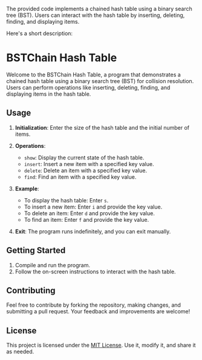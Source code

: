 The provided code implements a chained hash table using a binary search tree (BST). Users can interact with the hash table by inserting, deleting, finding, and displaying items.

Here's a short description:

# BSTChain Hash Table

Welcome to the BSTChain Hash Table, a program that demonstrates a chained hash table using a binary search tree (BST) for collision resolution. Users can perform operations like inserting, deleting, finding, and displaying items in the hash table.

## Usage

1. **Initialization**: Enter the size of the hash table and the initial number of items.

2. **Operations**:
    - `show`: Display the current state of the hash table.
    - `insert`: Insert a new item with a specified key value.
    - `delete`: Delete an item with a specified key value.
    - `find`: Find an item with a specified key value.

3. **Example**:
    - To display the hash table: Enter `s`.
    - To insert a new item: Enter `i` and provide the key value.
    - To delete an item: Enter `d` and provide the key value.
    - To find an item: Enter `f` and provide the key value.

4. **Exit**: The program runs indefinitely, and you can exit manually.

## Getting Started

1. Compile and run the program.
2. Follow the on-screen instructions to interact with the hash table.

## Contributing

Feel free to contribute by forking the repository, making changes, and submitting a pull request. Your feedback and improvements are welcome!

## License

This project is licensed under the [MIT License](LICENSE). Use it, modify it, and share it as needed.

